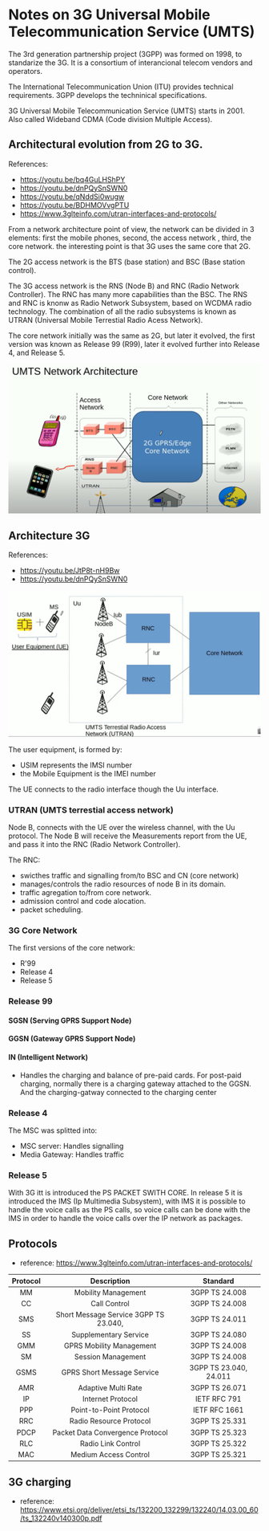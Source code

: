 # Notes on 3G Universal Mobile Telecommunication Service  (UMTS)


The 3rd generation partnership project (3GPP) was formed on 1998, to standarize the 3G. It is a consortium of interancional telecom vendors and operators. 

The International Telecommunication Union (ITU) provides technical requirements. 3GPP develops the techninical specifications. 

3G Universal Mobile Telecommunication Service (UMTS) starts in 2001. Also called Wideband CDMA (Code division Multiple Access). 

## Architectural evolution from 2G to 3G. 

References:
 - https://youtu.be/bq4GuLHShPY
 - https://youtu.be/dnPQySnSWN0
 - https://youtu.be/qNddSi0wugw
 - https://youtu.be/BDHMOVvgPTU
 - https://www.3glteinfo.com/utran-interfaces-and-protocols/

From a network architecture point of view, the network can be divided in 3 elements: first the mobile phones, second, the access network , third, the core network. 
the interesting point is that 3G uses the same core that 2G. 

The 2G access network is the BTS (base station) and BSC (Base station control).

The 3G access network is the RNS (Node B) and RNC (Radio Network Controller). The RNC has many more capabilities than the BSC. The RNS and RNC is knonw as Radio Network Subsystem, based on WCDMA radio technology. The combination of all the radio subsystems is known as UTRAN (Universal Mobile Terrestial Radio Acess Network). 

The core network initially was the same as 2G, but later it evolved, the first version was known as Release 99 (R99), later it evolved further into Release 4, and Release 5. 

![2g_to_3g_architecture](https://github.com/sergiocollado/potpourri/blob/master/Notes_on_protocols/Images_mobile_communication/UMTS_architecture_2g_to_3g.PNG)


## Architecture 3G

References:
 - https://youtu.be/JtP8t-nH9Bw
 - https://youtu.be/dnPQySnSWN0

![3g_architecture](https://github.com/sergiocollado/potpourri/blob/master/Notes_on_protocols/Images_mobile_communication/3G_UMTS_architecture.PNG)

The user equipment, is formed by: 
 - USIM represents the IMSI number
 - the Mobile Equipment is the IMEI number

The UE connects to the radio interface though the Uu interface. 

### UTRAN (UMTS terrestial access network)

Node B, connects with the UE over the wireless channel, with the Uu protocol. The Node B will receive the Measurements report from the UE, and pass it into the RNC (Radio Network Controller). 

The RNC: 
 - swicthes traffic and signalling from/to BSC and CN (core network)
 - manages/controls the radio resources of node B in its domain.
 - traffic agregation to/from core network.
 - admission control and code alocation.
 - packet scheduling.

### 3G Core Network

The first versions of the core network: 
 - R'99
 - Release 4
 - Release 5

### Release 99

#### SGSN (Serving GPRS Support Node)

#### GGSN (Gateway GPRS Support Node)

#### IN (Intelligent Network)
 - Handles the charging and balance of pre-paid cards. For post-paid charging, normally there is a charging gateway attached to the GGSN. And the charging-gatway connected to the charging center


### Release 4

The MSC was splitted into: 
 - MSC server: Handles signalling
 - Media Gateway: Handles traffic

### Release 5

With 3G itt is introduced the PS PACKET SWITH CORE. In release 5 it is introduced the IMS (Ip Multimedia Subsystem), with IMS it is possible to handle the voice calls as the PS calls, so voice calls can be done with the IMS in order to handle the voice calls over the IP network as packages. 



## Protocols

 - reference: https://www.3glteinfo.com/utran-interfaces-and-protocols/

| Protocol|	Description|	Standard|
| :------: |  :------: | :------: |
|MM|	Mobility Management|	3GPP TS 24.008|
|CC	|Call Control|	3GPP TS 24.008|
|SMS|	Short Message Service	3GPP TS 23.040,| 3GPP TS 24.011|
|SS|	Supplementary Service	|3GPP TS 24.080|
|GMM	|GPRS Mobility Management|	3GPP TS 24.008|
|SM	|Session Management	|3GPP TS 24.008|
|GSMS	|GPRS Short Message Service	|3GPP TS 23.040, 24.011|
|AMR|	Adaptive Multi Rate|	3GPP TS 26.071|
|IP|	Internet Protocol	|IETF RFC 791|
|PPP|	Point-to-Point Protocol	|IETF RFC 1661|
|RRC	|Radio Resource Protocol	|3GPP TS 25.331|
|PDCP	|Packet Data Convergence Protocol|	3GPP TS 25.323|
|RLC|	Radio Link Control	|3GPP TS 25.322|
|MAC|	Medium Access Control	|3GPP TS 25.321|


## 3G charging

 - reference: https://www.etsi.org/deliver/etsi_ts/132200_132299/132240/14.03.00_60/ts_132240v140300p.pdf
